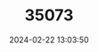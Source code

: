 ---
title: "35073"
category: "Glochidion moorei"
draft: false
date: 2024-02-22 13:03:50
languages:
  Tahitian: ["mahame"]
---